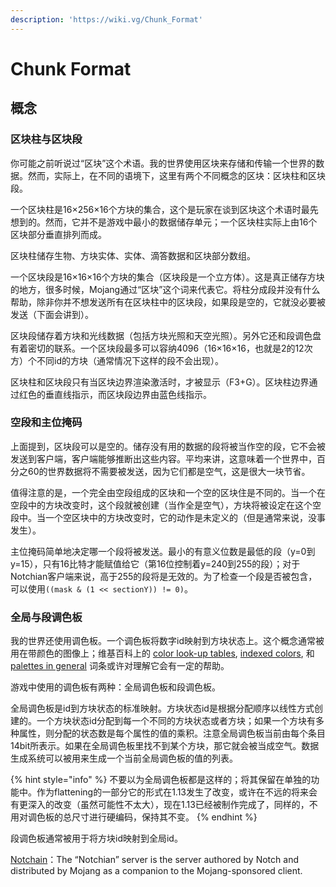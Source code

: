 ```yaml
---
description: 'https://wiki.vg/Chunk_Format'
---
```


# Chunk Format

## 概念

### 区块柱与区块段

你可能之前听说过“区块”这个术语。我的世界使用区块来存储和传输一个世界的数据。然而，实际上，在不同的语境下，这里有两个不同概念的区块：区块柱和区块段。

一个区块柱是16×256×16个方块的集合，这个是玩家在谈到区块这个术语时最先想到的。然而，它并不是游戏中最小的数据储存单元；一个区块柱实际上由16个区块部分垂直排列而成。

区块柱储存生物、方块实体、实体、滴答数据和区块部分数组。

一个区块段是16×16×16个方块的集合（区块段是一个立方体）。这是真正储存方块的地方，很多时候，Mojang通过“区块”这个词来代表它。将柱分成段并没有什么帮助，除非你并不想发送所有在区块柱中的区块段，如果段是空的，它就没必要被发送（下面会讲到）。

区块段储存着方块和光线数据（包括方块光照和天空光照）。另外它还和段调色盘有着密切的联系。一个区块段最多可以容纳4096（16×16×16，也就是2的12次方）个不同id的方块（通常情况下这样的段不会出现）。

区块柱和区块段只有当区块边界渲染激活时，才被显示（F3+G）。区块柱边界通过红色的垂直线指示，而区块段边界由蓝色线指示。

### 空段和主位掩码

上面提到，区块段可以是空的。储存没有用的数据的段将被当作空的段，它不会被发送到客户端，客户端能够推断出这些内容。平均来讲，这意味着一个世界中，百分之60的世界数据将不需要被发送，因为它们都是空气，这是很大一块节省。

值得注意的是，一个完全由空段组成的区块和一个空的区块住是不同的。当一个在空段中的方块改变时，这个段就被创建（当作全是空气），方块将被设定在这个空段中。当一个空区块中的方块改变时，它的动作是未定义的（但是通常来说，没事发生）。

主位掩码简单地决定哪一个段将被发送。最小的有意义位数是最低的段（y=0到y=15），只有16比特才能赋值给它（第16位控制着y=240到255的段）；对于Notchian客户端来说，高于255的段将是无效的。为了检查一个段是否被包含，可以使用`((mask & (1 << sectionY)) != 0)`。

### 全局与段调色板

我的世界还使用调色板。一个调色板将数字id映射到方块状态上。这个概念通常被用在带颜色的图像上；维基百科上的 [color look-up tables](http://en.wikipedia.org/wiki/Color_look-up_table), [indexed colors](http://en.wikipedia.org/wiki/Indexed_color), 和 [palettes in general](http://en.wikipedia.org/wiki/Palette_%28computing%29) 词条或许对理解它会有一定的帮助。

游戏中使用的调色板有两种：全局调色板和段调色板。

全局调色板是id到方块状态的标准映射。方块状态id是根据分配顺序以线性方式创建的。一个方块状态id分配到每一个不同的方块状态或者方块；如果一个方块有多种属性，则分配的状态数是每个属性的值的乘积。注意全局调色板当前由每个条目14bit所表示。如果在全局调色板里找不到某个方块，那它就会被当成空气。数据生成系统可以被用来生成一个当前全局调色板的值的列表。

{% hint style="info" %}
不要以为全局调色板都是这样的；将其保留在单独的功能中。作为flattening的一部分它的形式在1.13发生了改变，或许在不远的将来会有更深入的改变（虽然可能性不太大），现在1.13已经被制作完成了，同样的，不用对调色板的总尺寸进行硬编码，保持其不变。
{% endhint %}

段调色板通常被用于将方块id映射到全局id。

[Notchain](https://bravo.readthedocs.io/en/latest/differences.html)：The “Notchian” server is the server authored by Notch and distributed by Mojang as a companion to the Mojang-sponsored client.



